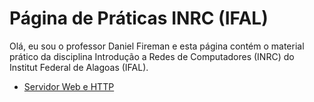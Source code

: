 # Página de Práticas INRC (IFAL)

Olá, eu sou o professor Daniel Fireman e esta página contém o material prático da disciplina  Introdução a Redes de Computadores (INRC) do Institut Federal de Alagoas (IFAL).

- [Servidor Web e HTTP]()


